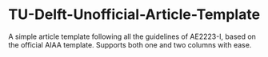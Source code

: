 # TU-Delft-Unofficial-Article-Template
A simple article template following all the guidelines of AE2223-I, based on the official AIAA template. Supports both one and two columns with ease.
